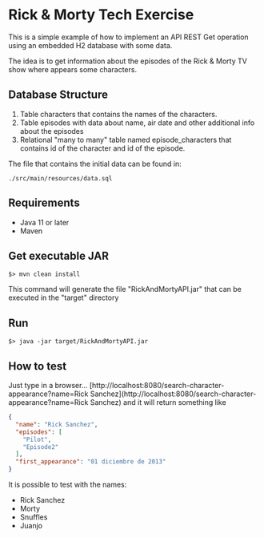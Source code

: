 # Rick & Morty Tech Exercise

This is a simple example of how to implement an API REST Get operation using an embedded H2 database with some data.

The idea is to get information about the episodes of the Rick & Morty TV show where appears some characters.

## Database Structure
1. Table characters that contains the names of the characters.
2. Table episodes with data about name, air date and other additional info about the episodes
3. Relational "many to many" table named episode_characters that contains id of the character and id of the episode.

The file that contains the initial data can be found in:

```shell
./src/main/resources/data.sql
```

## Requirements
 - Java 11 or later
 - Maven

## Get executable JAR
```shell
$> mvn clean install
```

This command will generate the file "RickAndMortyAPI.jar" that can be executed in the "target" directory

## Run
```shell
$> java -jar target/RickAndMortyAPI.jar
```

## How to test
Just type in a browser... [http://localhost:8080/search-character-appearance?name=Rick Sanchez](http://localhost:8080/search-character-appearance?name=Rick Sanchez) and it will return 
something like

```json
{
  "name": "Rick Sanchez",
  "episodes": [
    "Pilot",
    "Episode2"
  ],
  "first_appearance": "01 diciembre de 2013"
}
```

It is possible to test with the names:
- Rick Sanchez
- Morty
- Snuffles
- Juanjo


